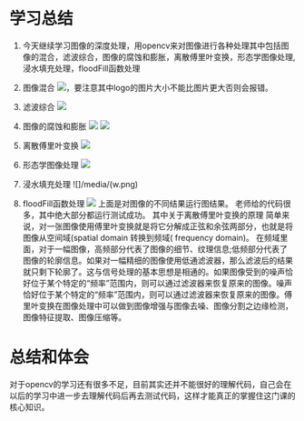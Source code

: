 # 学习总结
1. 今天继续学习图像的深度处理，用opencv来对图像进行各种处理其中包括图像的混合，滤波综合，图像的腐蚀和膨胀，离散傅里叶变换，形态学图像处理,浸水填充处理，floodFill函数处理
2. 图像混合
   ![](/media/A.png)，要注意其中logo的图片大小不能比图片更大否则会报错。
3. 滤波综合
   ![](/media/B.png)

4. 图像的腐蚀和膨胀
  ![](/media/C.png) 
  ![](D.png)
5. 离散傅里叶变换
 ![](/media/E.png)
6. 形态学图像处理
   ![](/media/Q.png)
7. 浸水填充处理
   ![]/media/(w.png)
8. floodFill函数处理
   ![](/media/r.png)
上面是对图像的不同结果运行图结果。
老师给的代码很多，其中绝大部分都运行测试成功。
其中关于离散傅里叶变换的原理
简单来说，对一张图像使用傅里叶变换就是将它分解成正弦和余弦两部分，也就是将图像从空间域(spatial domain 转换到频域( frequency domain)。
在频域里面，对于一幅图像，高频部分代表了图像的细节、纹理信息;低频部分代表了图像的轮廓信息。如果对一幅精细的图像使用低通滤波器，那么滤波后的结果就只剩下轮廓了。这与信号处理的基本思想是相通的。如果图像受到的噪声恰好位于某个特定的“频率”范围内，则可以通过滤波器来恢复原来的图像。噪声恰好位于某个特定的“频率”范围内，则可以通过滤波器来恢复原来的图像。傅里叶变换在图像处理中可以做到图像增强与图像去噪、图像分割之边缘检测，图像特征提取、图像压缩等。

# 总结和体会
   对于opencv的学习还有很多不足，目前其实还并不能很好的理解代码，自己会在以后的学习中进一步去理解代码后再去测试代码，这样才能真正的掌握住这门课的核心知识。